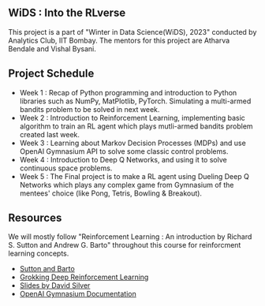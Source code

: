 ## WiDS : Into the RLverse
This project is a part of "Winter in Data Science(WiDS), 2023" conducted by Analytics Club, IIT Bombay. The mentors for this project are Atharva Bendale and Vishal Bysani.

## Project Schedule
- Week 1 : Recap of Python programming and introduction to Python libraries such as NumPy, MatPlotlib, PyTorch. Simulating a multi-armed bandits problem to be solved in next week.
- Week 2 : Introduction to Reinforcement Learning, implementing basic algorithm to train an RL agent which plays mutli-armed bandits problem created last week.
- Week 3 : Learning about Markov Decision Processes (MDPs) and use OpenAI Gymnasium API to solve some classic control problems.
- Week 4 : Introduction to Deep Q Networks, and using it to solve continuous space problems.
- Week 5 : The Final project is to make a RL agent using Dueling Deep Q Networks which plays any complex game from Gymnasium of the mentees' choice (like Pong, Tetris, Bowling & Breakout).

## Resources
We will mostly follow "Reinforcement Learning : An introduction by Richard S. Sutton and Andrew G. Barto" throughout this course for reinforcment learning concepts.
- [Sutton and Barto](SuttonBarto.pdf)
- [Grokking Deep Reinforcement Learning](GrokkingRL.pdf)
- [Slides by David Silver](https://www.davidsilver.uk/teaching/)
- [OpenAI Gymnasium Documentation](https://gymnasium.farama.org/)
